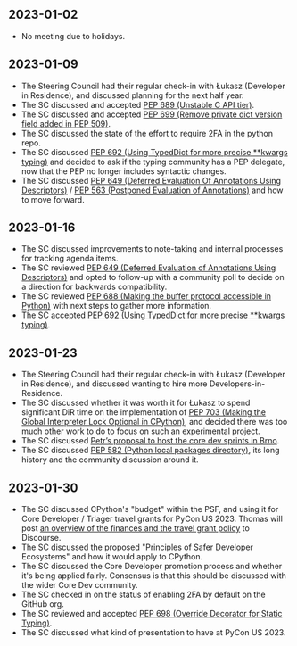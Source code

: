 ## 2023-01-02

- No meeting due to holidays.

## 2023-01-09

- The Steering Council had their regular check-in with Łukasz (Developer in
  Residence), and discussed planning for the next half year.
- The SC discussed and accepted [PEP 689 (Unstable C API
  tier)](https://peps.python.org/pep-0689/).
- The SC discussed and accepted [PEP 699 (Remove private dict version field
  added in PEP 509)](https://peps.python.org/pep-0699/).
- The SC discussed the state of the effort to require 2FA in the python
  repo.
- The SC discussed [PEP 692 (Using TypedDict for more precise **kwargs
  typing)](https://peps.python.org/pep-0692/) and decided to ask if the
  typing community has a PEP delegate, now that the PEP no longer includes
  syntactic changes.
- The SC discussed [PEP 649 (Deferred Evaluation Of Annotations Using
  Descriptors)](https://peps.python.org/pep-0649/) / [PEP 563 (Postponed
  Evaluation of Annotations)](https://peps.python.org/pep-0563/) and how to
  move forward.

## 2023-01-16

- The SC discussed improvements to note-taking and internal processes for
  tracking agenda items.
- The SC reviewed [PEP 649 (Deferred Evaluation of Annotations Using
  Descriptors)](https://peps.python.org/pep-0649/) and opted to follow-up
  with a community poll to decide on a direction for backwards
  compatibility.
- The SC reviewed [PEP 688 (Making the buffer protocol accessible in
  Python)](https://peps.python.org/pep-0688/) with next steps to gather more
  information.
- The SC accepted [PEP 692 (Using TypedDict for more precise **kwargs
  typing)](https://peps.python.org/pep-0692/).

## 2023-01-23

- The Steering Council had their regular check-in with Łukasz (Developer in
  Residence), and discussed wanting to hire more Developers-in-Residence.
- The SC discussed whether it was worth it for Łukasz to spend significant
  DiR time on the implementation of [PEP 703 (Making the Global Interpreter Lock Optional in
  CPython)](https://peps.python.org/pep-0703/), and decided there was too
  much other work to do to focus on such an experimental project.
- The SC discussed [Petr’s proposal to host the core dev sprints in
  Brno](https://discuss.python.org/t/2023-core-dev-sprint-in-brno/22868).
- The SC discussed [PEP 582 (Python local packages
  directory)](https://peps.python.org/pep-0582/), its long history and the
  community discussion around it.

## 2023-01-30

- The SC discussed CPython's "budget" within the PSF, and using it for Core
  Developer / Triager travel grants for PyCon US 2023. Thomas will post [an
  overview of the finances and the travel grant
  policy](https://discuss.python.org/t/cpython-finances-and-pycon-us-travel-grants/23507)
  to Discourse.
- The SC discussed the proposed "Principles of Safer Developer Ecosystems"
  and how it would apply to CPython.
- The SC discussed the Core Developer promotion process and whether it's being
  applied fairly. Consensus is that this should be discussed with the wider
  Core Dev community.
- The SC checked in on the status of enabling 2FA by default on the GitHub
  org.
- The SC reviewed and accepted [PEP 698 (Override Decorator for Static
  Typing)](https://peps.python.org/pep-0698/).
- The SC discussed what kind of presentation to have at PyCon US 2023.

